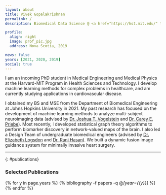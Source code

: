 ```yaml
---
layout: about
title: Vivek Gopalakrishnan
permalink: /
description: Biomedical Data Science @ <a href="https://hst.mit.edu/" target="_blank">Harvard-MIT</a>

profile:
  align: right
  image: prof_pic.jpg
  address: Nova Scotia, 2019

news: false
years: [2021, 2020, 2019]
social: true
---
```


I am an incoming PhD student in Medical Engineering and Medical Physics at the Harvard-MIT Program in Health Sciences and Technology.
I develop machine learning methods for complex problems in healthcare, and am currently studying applications in cardiovascular disease.

I obtained my BS and MSE from the Department of Biomedical Engineering at Johns Hopkins University in 2021.
My past research has focused on the development of machine learning methods to analyze multi-subject neuroimaging data (advised by [Dr. Joshua T. Vogelstein](https://jovo.me) and [Dr. Carey E. Priebe](https://www.ams.jhu.edu/~priebe/)). Most recently, I developed statistical graph theory algorithms to perform biomarker discovery in network-valued maps of the brain. I also led a Design Team of undergraduate biomedical engineers (advised by [Dr. Elizabeth Logsdon](https://www.bme.jhu.edu/people/faculty/elizabeth-logsdon/) and [Dr. Rani Hasan](https://www.hopkinsmedicine.org/profiles/results/directory/profile/1571333/rani-hasan)).
We built a dynamic fusion image guidance system for minimally invasive heart surgery.

---

{: #publications}
### Selected Publications

{% for y in page.years %}
  {% bibliography -f papers -q @*[year={{y}}]* %}
{% endfor %}
